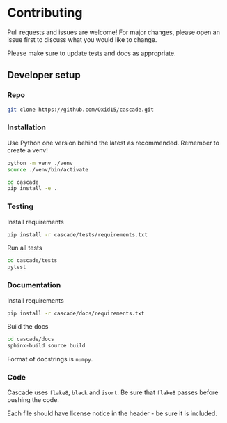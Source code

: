 # Contributing
Pull requests and issues are welcome! For major changes, please open an issue first to discuss what you would like to change.
  
Please make sure to update tests and docs as appropriate.

## Developer setup

### Repo

```bash
git clone https://github.com/Oxid15/cascade.git
```

### Installation

Use Python one version behind the latest as recommended.
Remember to create a venv!

``` bash
python -m venv ./venv
source ./venv/bin/activate
```

```bash
cd cascade
pip install -e .
```

### Testing

Install requirements

```bash
pip install -r cascade/tests/requirements.txt
```

Run all tests

```bash
cd cascade/tests
pytest
```

### Documentation

Install requirements

```bash
pip install -r cascade/docs/requirements.txt
```

Build the docs

```bash
cd cascade/docs
sphinx-build source build
```

Format of docstrings is `numpy`.

### Code

Cascade uses `flake8`, `black` and `isort`. Be sure that `flake8` passes
before pushing the code.

Each file should have license notice in the header - be sure it is included.
